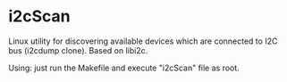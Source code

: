 # i2cScan
Linux utility for discovering available devices which are connected to I2C bus (i2cdump clone). Based on libi2c.

Using: just run the Makefile and execute "i2cScan" file as root.
